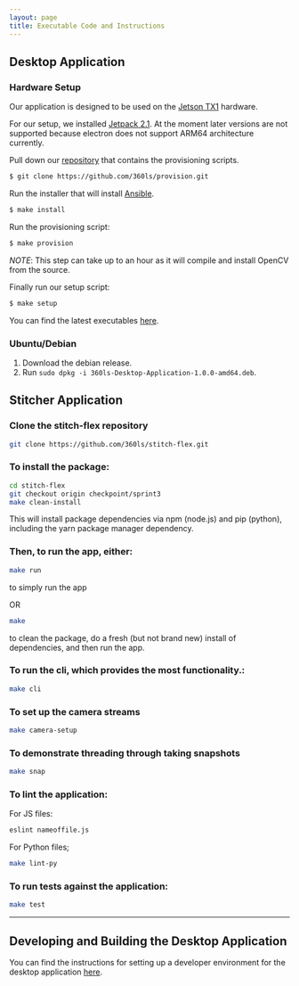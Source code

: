 ```yaml
---
layout: page
title: Executable Code and Instructions
---
```


## Desktop Application

### Hardware Setup

Our application is designed to be used on the [Jetson TX1](http://www.nvidia.com/object/jetson-tx1-module.html) hardware.

For our setup, we installed [Jetpack 2.1](https://developer.nvidia.com/embedded/jetpack-2_1). At the moment later versions are not supported because electron does not support ARM64 architecture currently.

Pull down our [repository](https://github.com/360ls/provision.git) that contains the provisioning scripts.

```bash
$ git clone https://github.com/360ls/provision.git
```

Run the installer that will install [Ansible](https://www.ansible.com/).

```bash
$ make install
```

Run the provisioning script:

```bash
$ make provision
```

*NOTE*: This step can take up to an hour as it will compile and install
OpenCV from the source.

Finally run our setup script:
```bash
$ make setup
```
You can find the latest executables [here](https://github.com/360ls/desktop/releases).

### Ubuntu/Debian
1. Download the debian release.
2. Run `sudo dpkg -i 360ls-Desktop-Application-1.0.0-amd64.deb`.

## Stitcher Application

### Clone the stitch-flex repository

```bash
git clone https://github.com/360ls/stitch-flex.git
```


### To install the package:

```bash
cd stitch-flex
git checkout origin checkpoint/sprint3
make clean-install
```

This will install package dependencies via npm (node.js) and pip (python), including the yarn package manager dependency.

### Then, to run the app, either:

```bash
make run
```
to simply run the app

OR

```bash
make
```

to clean the package, do a fresh (but not brand new) install of dependencies, and then run the app.

### To run the cli, which provides the most functionality.:
```bash
make cli
```

### To set up the camera streams
```bash
make camera-setup
```

### To demonstrate threading through taking snapshots
```bash
make snap
```

### To lint the application:

For JS files:
```bash
eslint nameoffile.js
```

For Python files;
```bash
make lint-py
```

### To run tests against the application:

```bash
make test
```

-------

## Developing and Building the Desktop Application

You can find the instructions for setting up a developer
environment for the desktop application [here](https://github.com/360ls/desktop/blob/master/README.md).
